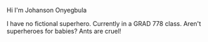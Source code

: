 Hi I'm Johanson Onyegbula

I have no fictional superhero.
Currently in a GRAD 778 class.
Aren't superheroes for babies?
Ants are cruel!
